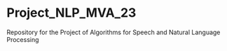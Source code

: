 # Project_NLP_MVA_23
Repository for the Project of Algorithms for Speech and Natural Language Processing 
